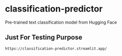 # classification-predictor
Pre-trained text classification model from Hugging Face

## Just For Testing Purpose
```Bash
https://classification-predictor.streamlit.app/
